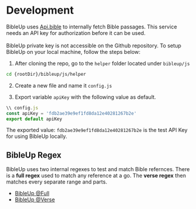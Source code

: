 # Development

BibleUp uses [Api.bible](https://scripture.api.bible/) to internally fetch Bible passages. This service needs an API key for authorization before it can be used. <br><br> BibleUp private key is not accessible on the Github repository. To setup BibleUp on your local machine, follow the steps below:

1. After cloning the repo, go to the `helper` folder located under `bibleup/js`

```bash
cd {rootDir}/bibleup/js/helper
```
2. Create a new file and name it `config.js`

3. Export variable `apiKey` with the following value as default.

```js
\\ config.js
const apiKey = 'fdb2ae39e9ef1fd8da12e40281267b2e'
export default apiKey
```

The exported value: `fdb2ae39e9ef1fd8da12e40281267b2e` is the test API Key for using BibleUp locally.

## BibleUp Regex
BibleUp uses two internal regexes to test and match Bible refernces. There is a **full regex** used to match any reference at a go. The **verse regex** then matches every separate range and parts.
- [BibleUp @Full](regexr.com/6sk0t)
- [BibleUp @Verse](regexr.com/6t63e)
